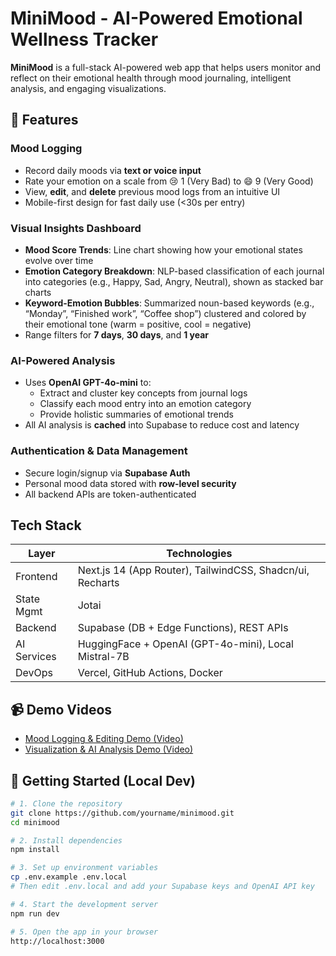# MiniMood - AI-Powered Emotional Wellness Tracker

**MiniMood** is a full-stack AI-powered web app that helps users monitor and reflect on their emotional health through mood journaling, intelligent analysis, and engaging visualizations.

## 🌟 Features

### Mood Logging
- Record daily moods via **text or voice input**
- Rate your emotion on a scale from 😢 1 (Very Bad) to 😄 9 (Very Good)
- View, **edit**, and **delete** previous mood logs from an intuitive UI
- Mobile-first design for fast daily use (<30s per entry)

### Visual Insights Dashboard
- **Mood Score Trends**: Line chart showing how your emotional states evolve over time
- **Emotion Category Breakdown**: NLP-based classification of each journal into categories (e.g., Happy, Sad, Angry, Neutral), shown as stacked bar charts
- **Keyword-Emotion Bubbles**: Summarized noun-based keywords (e.g., “Monday”, “Finished work”, “Coffee shop”) clustered and colored by their emotional tone (warm = positive, cool = negative)
- Range filters for **7 days**, **30 days**, and **1 year**

###  AI-Powered Analysis
- Uses **OpenAI GPT-4o-mini** to:
  - Extract and cluster key concepts from journal logs
  - Classify each mood entry into an emotion category
  - Provide holistic summaries of emotional trends
- All AI analysis is **cached** into Supabase to reduce cost and latency

### Authentication & Data Management
- Secure login/signup via **Supabase Auth**
- Personal mood data stored with **row-level security**
- All backend APIs are token-authenticated

##  Tech Stack

| Layer       | Technologies |
|-------------|--------------|
| Frontend    | Next.js 14 (App Router), TailwindCSS, Shadcn/ui, Recharts |
| State Mgmt  | Jotai |
| Backend     | Supabase (DB + Edge Functions), REST APIs |
| AI Services | HuggingFace + OpenAI (GPT-4o-mini), Local Mistral-7B |
| DevOps      | Vercel, GitHub Actions, Docker |

## 📹 Demo Videos

-  [Mood Logging & Editing Demo (Video)](https://youtu.be/xi49Qfb6drw)
-  [Visualization & AI Analysis Demo (Video)](https://youtu.be/1VArgnT1-H8)

## 🚀 Getting Started (Local Dev)

```bash
# 1. Clone the repository
git clone https://github.com/yourname/minimood.git
cd minimood

# 2. Install dependencies
npm install

# 3. Set up environment variables
cp .env.example .env.local
# Then edit .env.local and add your Supabase keys and OpenAI API key

# 4. Start the development server
npm run dev

# 5. Open the app in your browser
http://localhost:3000

